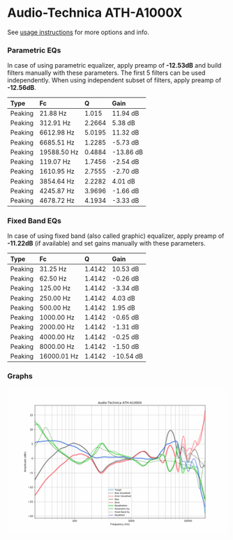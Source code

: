 # Audio-Technica ATH-A1000X
See [usage instructions](https://github.com/jaakkopasanen/AutoEq#usage) for more options and info.

### Parametric EQs
In case of using parametric equalizer, apply preamp of **-12.53dB** and build filters manually
with these parameters. The first 5 filters can be used independently.
When using independent subset of filters, apply preamp of **-12.56dB**.

| Type    | Fc          |      Q | Gain      |
|:--------|:------------|:-------|:----------|
| Peaking | 21.88 Hz    | 1.015  | 11.94 dB  |
| Peaking | 312.91 Hz   | 2.2664 | 5.38 dB   |
| Peaking | 6612.98 Hz  | 5.0195 | 11.32 dB  |
| Peaking | 6685.51 Hz  | 1.2285 | -5.73 dB  |
| Peaking | 19588.50 Hz | 0.4884 | -13.86 dB |
| Peaking | 119.07 Hz   | 1.7456 | -2.54 dB  |
| Peaking | 1610.95 Hz  | 2.7555 | -2.70 dB  |
| Peaking | 3854.64 Hz  | 2.2282 | 4.01 dB   |
| Peaking | 4245.87 Hz  | 3.9696 | -1.66 dB  |
| Peaking | 4678.72 Hz  | 4.1934 | -3.33 dB  |

### Fixed Band EQs
In case of using fixed band (also called graphic) equalizer, apply preamp of **-11.22dB**
(if available) and set gains manually with these parameters.

| Type    | Fc          |      Q | Gain      |
|:--------|:------------|:-------|:----------|
| Peaking | 31.25 Hz    | 1.4142 | 10.53 dB  |
| Peaking | 62.50 Hz    | 1.4142 | -0.26 dB  |
| Peaking | 125.00 Hz   | 1.4142 | -3.34 dB  |
| Peaking | 250.00 Hz   | 1.4142 | 4.03 dB   |
| Peaking | 500.00 Hz   | 1.4142 | 1.95 dB   |
| Peaking | 1000.00 Hz  | 1.4142 | -0.65 dB  |
| Peaking | 2000.00 Hz  | 1.4142 | -1.31 dB  |
| Peaking | 4000.00 Hz  | 1.4142 | -0.25 dB  |
| Peaking | 8000.00 Hz  | 1.4142 | -1.50 dB  |
| Peaking | 16000.01 Hz | 1.4142 | -10.54 dB |

### Graphs
![](./Audio-Technica%20ATH-A1000X.png)